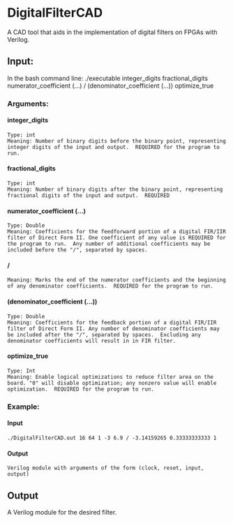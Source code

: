 # DigitalFilterCAD
A CAD tool that aids in the implementation of digital filters on FPGAs with Verilog.

## Input:
In the bash command line:
./executable integer_digits fractional_digits numerator_coefficient (...) / (denominator_coefficient (...)) optimize_true
### Arguments:
  #### integer_digits
    Type: int
    Meaning: Number of binary digits before the binary point, representing integer digits of the input and output.  REQUIRED for the program to run.
  #### fractional_digits
    Type: int
    Meaning: Number of binary digits after the binary point, representing fractional digits of the input and output.  REQUIRED
  #### numerator_coefficient (...)
    Type: Double
    Meaning: Coefficients for the feedforward portion of a digital FIR/IIR filter of Direct Form II. One coefficient of any value is REQUIRED for the program to run.  Any number of additional coefficients may be included before the "/", separated by spaces.
  #### /
    Meaning: Marks the end of the numerator coefficients and the beginning of any denominator coefficients.  REQUIRED for the program to run.
  #### (denominator_coefficient (...))
    Type: Double
    Meaning: Coefficients for the feedback portion of a digital FIR/IIR filter of Direct Form II. Any number of denominator coefficients may be included after the "/", separated by spaces.  Excluding any denominator coefficients will result in in FIR filter.
  #### optimize_true
    Type: Int
    Meaning: Enable logical optimizations to reduce filter area on the board. "0" will disable optimization; any nonzero value will enable optimization.  REQUIRED for the program to run.
### Example:
  #### Input
    ./DigitalFilterCAD.out 16 64 1 -3 6.9 / -3.14159265 0.33333333333 1
  #### Output
    Verilog module with arguments of the form (clock, reset, input, output)
    
## Output
A Verilog module for the desired filter.
